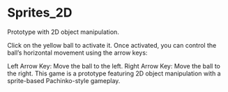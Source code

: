 # Sprites_2D
Prototype with 2D object manipulation.

Click on the yellow ball to activate it. Once activated, you can control the ball’s horizontal movement using the arrow keys:

Left Arrow Key: Move the ball to the left.
Right Arrow Key: Move the ball to the right.
This game is a prototype featuring 2D object manipulation with a sprite-based Pachinko-style gameplay.
